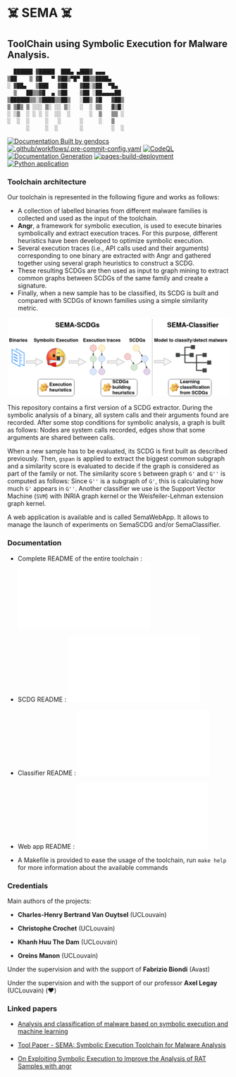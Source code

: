 # :skull_and_crossbones: SEMA :skull_and_crossbones:

## ToolChain using Symbolic Execution for Malware Analysis.

```
  ██████ ▓█████  ███▄ ▄███▓ ▄▄▄
▒██    ▒ ▓█   ▀ ▓██▒▀█▀ ██▒▒████▄
░ ▓██▄   ▒███   ▓██    ▓██░▒██  ▀█▄
  ▒   ██▒▒▓█  ▄ ▒██    ▒██ ░██▄▄▄▄██
▒██████▒▒░▒████▒▒██▒   ░██▒ ▓█   ▓██▒
▒ ▒▓▒ ▒ ░░░ ▒░ ░░ ▒░   ░  ░ ▒▒   ▓▒█░
░ ░▒  ░ ░ ░ ░  ░░  ░      ░  ▒   ▒▒ ░
░  ░  ░     ░   ░      ░     ░   ▒
      ░     ░  ░       ░         ░  ░

```

[![Documentation Built by gendocs](https://img.shields.io/badge/docs%20by-gendocs-blue.svg)](https://gendocs.readthedocs.io/en/latest/)
[![.github/workflows/.pre-commit-config.yaml](https://github.com/csvl/SEMA-ToolChain/actions/workflows/.pre-commit-config.yaml/badge.svg)](https://github.com/csvl/SEMA-ToolChain/actions/workflows/.pre-commit-config.yaml)
[![CodeQL](https://github.com/csvl/SEMA-ToolChain/actions/workflows/github-code-scanning/codeql/badge.svg)](https://github.com/csvl/SEMA-ToolChain/actions/workflows/github-code-scanning/codeql)
[![Documentation Generation](https://github.com/csvl/SEMA-ToolChain/actions/workflows/pr-generate-docs.yaml/badge.svg)](https://github.com/csvl/SEMA-ToolChain/actions/workflows/pr-generate-docs.yaml)
[![pages-build-deployment](https://github.com/csvl/SEMA-ToolChain/actions/workflows/pages/pages-build-deployment/badge.svg)](https://github.com/csvl/SEMA-ToolChain/actions/workflows/pages/pages-build-deployment)
[![Python application](https://github.com/csvl/SEMA-ToolChain/actions/workflows/python-app.yml/badge.svg)](https://github.com/csvl/SEMA-ToolChain/actions/workflows/python-app.yml)

### Toolchain architecture
<a name="toolchain-architecture"></a>

Our toolchain is represented in the following figure and works as follows:

- A collection of labelled binaries from different malware families is collected and used as the input of the toolchain.
- **Angr**, a framework for symbolic execution, is used to execute binaries symbolically and extract execution traces. For this purpose, different heuristics have been developed to optimize symbolic execution.
- Several execution traces (i.e., API calls used and their arguments) corresponding to one binary are extracted with Angr and gathered together using several graph heuristics to construct a SCDG.
- These resulting SCDGs are then used as input to graph mining to extract common graphs between SCDGs of the same family and create a signature.
- Finally, when a new sample has to be classified, its SCDG is built and compared with SCDGs of known families using a simple similarity metric.

![Toolchain Illustration](./doc/images/SEMA_illustration.png)

This repository contains a first version of a SCDG extractor. During the symbolic analysis of a binary, all system calls and their arguments found are recorded. After some stop conditions for symbolic analysis, a graph is built as follows: Nodes are system calls recorded, edges show that some arguments are shared between calls.

When a new sample has to be evaluated, its SCDG is first built as described previously. Then, `gspan` is applied to extract the biggest common subgraph and a similarity score is evaluated to decide if the graph is considered as part of the family or not. The similarity score `S` between graph `G'` and `G''` is computed as follows:
Since `G''` is a subgraph of `G'`, this is calculating how much `G'` appears in `G''`.
Another classifier we use is the Support Vector Machine (`SVM`) with INRIA graph kernel or the Weisfeiler-Lehman extension graph kernel.

A web application is available and is called SemaWebApp. It allows to manage the launch of experiments on SemaSCDG and/or SemaClassifier.

### Documentation

* Complete README of the entire toolchain : ![Sema README](./doc/README.md)

* SCDG README : ![SCDG README](./sema_toolchain/sema_scdg/README.md)

* Classifier README : ![Classifier README](./sema_toolchain/sema_classifier/README.md)

* Web app README : ![Web app README](./sema_toolchain/sema_web_app/README.md)

* A Makefile is provided to ease the usage of the toolchain, run ```make help``` for more information about the available commands

### Credentials

Main authors of the projects:

* **Charles-Henry Bertrand Van Ouytsel** (UCLouvain)

* **Christophe Crochet** (UCLouvain)

* **Khanh Huu The Dam** (UCLouvain)

* **Oreins Manon** (UCLouvain)

Under the supervision and with the support of **Fabrizio Biondi** (Avast)

Under the supervision and with the support of our professor **Axel Legay** (UCLouvain) (:heart:)

### Linked papers

* [Analysis and classification of malware based on symbolic execution and machine learning](https://dial.uclouvain.be/pr/boreal/object/boreal:285757)

* [Tool Paper - SEMA: Symbolic Execution Toolchain for Malware Analysis](https://doi.org/10.1007/978-3-031-31108-6\_5)

* [On Exploiting Symbolic Execution to Improve the Analysis of RAT Samples with angr](https://dial.uclouvain.be/pr/boreal/object/boreal%3A280744/datastream/PDF_01/view)
